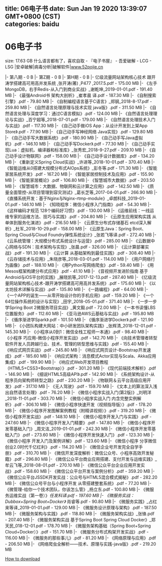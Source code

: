 
title: 06电子书
date: Sun Jan 19 2020 13:39:07 GMT+0800 (CST)    
categories: baidu
---

# 06电子书
size: 17.63 GB
 什么语言都有了，喜欢自取 - 『电子书屋』 - 吾爱破解 - LCG - LSG |安卓破解|病毒分析|破解软件|www.52pojie.cn
 
|- 第八期 - 0 B
|- 第Z期 - 0 B
|- 第H期 - 0 B
|- 亿级流量网站架构核心技术 跟开涛学搭建高可用高并发系统 ,张开涛(著) ,P477 ,2017.5.pdf - 175.00 MB
|- 《左手MongoDB，右手Redis-从入门到商业实战》_谢乾坤_2019-01-01.pdf - 191.40 MB
|- 《最强Android书 架构大剖析》_崔孝晨 译.pdf - 187.30 MB
|- 《自制搜索引擎》.pdf - 79.80 MB
|- 《自制编程语言基于C语言》_郑钢_2018-8-17.pdf - 259.80 MB
|- 《自然语言处理原理与技术实现 java版》.pdf - 311.50 MB
|- 《自然语言处理与深度学习：通过C语言模拟》.pdf - 124.00 MB
|- 《自然语言处理理论与实战》_百宁超等_2018-07-01.pdf - 179.00 MB
|- 《自然语言处理技术入门与实战》.pdf - 117.30 MB
|- 《自己动手做iOS App：从设计开发到上架App Store》.pdf - 77.90 MB
|- 《自己动手写神经网络 Java实现》.pdf - 129.80 MB
|- 《自己动手写大数据系统》.pdf - 180.90 MB
|- 《自己动手写Java虚拟机》.pdf - 146.10 MB
|- 《自己动手写Docker》.pdf - 77.30 MB
|- 《自己动手实现Lua：虚拟机、编译器和标准库》_张秀宏_2018-9-27.pdf - 209.10 MB
|- 《自己动手设计物联网》.pdf - 158.00 MB
|- 《自己动手设计数据库》.pdf - 134.20 MB
|- 《重新定义Spring Cloud实战》_许进等_2018-10-01.pdf - 370.40 MB
|- 《智能运维从0搭建大规模分布式AIOps系统》_彭冬等.pdf - 171.30 MB
|- 《智能家居系统开发》.pdf - 167.20 MB
|- 《智能家居控制技术及应用》.pdf - 155.90 MB
|- 《智能家居概论》.pdf - 106.80 MB
|- 《智慧城市大数据》.pdf - 203.50 MB
|- 《智慧城市：大数据、物联网和云计算之应用》.pdf - 142.50 MB
|- 《质量全面管控-从项目管理到容灾测试》_葛长芝等_2017-04-01.pdf - 266.90 MB
|- 《直播系统开发：基于Nginx与Nginx-rtmp-module》_卓朗科技_2019-01-01.pdf - 146.10 MB
|- 《知晓程序：微信小程序入门指南》.pdf - 54.30 MB
|- 《这样编码才规范 128个编码好习惯》.pdf - 130.00 MB
|- 《运维前线：一线运维专家的运维方法、技巧与实践》.pdf - 204.80 MB
|- 《云原生应用架构实践 从单体到服务化演进》.pdf - 216.50 MB
|- 《云原生分布式存储基石 etcd深入解析》_杜军_2018-10-29.pdf - 158.00 MB
|- 《云原生Java：Spring Boot、Spring Cloud与Cloud Foundry弹性系统设计》_张若飞等译.pdf - 272.40 MB
|- 《云系统管理：大规模分布式系统设计与运营》.pdf - 285.00 MB
|- 《云数据中心网络与SDN：技术架构与实现》_张晨.pdf - 326.00 MB
|- 《云计算部署实战》.pdf - 191.30 MB
|- 《云计算 从基础架构到最佳实践》.pdf - 308.40 MB
|- 《云存储技术与应用》_朱晓彦等_2018-03-01.pdf - 114.00 MB
|- 《用户网络行为画像》.pdf - 188.10 MB
|- 《用Python写网络爬虫》.pdf - 59.40 MB
|- 《用Mesos框架构建分布式应用》.pdf - 41.10 MB
|- 《音视频开发进阶指南 基于Android与iOS平台的实践》_展晓凯等_2017-12-13.pdf - 287.40 MB
|- 《亿级流量网站架构核心技术-跟开涛学搭建高可用高并发系统》.pdf - 175.60 MB
|- 《以太坊技术详解与实战》.pdf - 135.80 MB
|- 《一路编程》.pdf - 64.00 MB
|- 《一个APP的诞生——从零开始设计你的手机应用》.pdf - 159.20 MB
|- 《一个64位操作系统的设计与实现》_田宇_2018-05-01.pdf - 371.40 MB
|- 《一步一步学Spring Boot 2微服务项目实战》_黄文毅.pdf - 72.00 MB
|- 《一本书读懂LBS位置服务》.pdf - 112.60 MB
|- 《亚马逊AWS云基础与实战》.pdf - 195.80 MB
|- 《循序渐进学Spark》.pdf - 101.50 MB
|- 《循序渐进学Docker》.pdf - 121.90 MB
|- 《小团队构建大网站：中小研发团队架构实践》_张辉清_2018-12-01.pdf - 145.30 MB
|- 《小程序从0到1：微信全栈工程师一本通》.pdf - 98.40 MB
|- 《小程序 巧应用-微信小程序开发实战》.pdf - 142.70 MB
|- 《向技术管理者转型  软件开发人员跨越行业、技术、管理的转型思维与实践》.pdf - 155.40 MB
|- 《响应式网页实战》.pdf - 245.80 MB
|- 《响应式网页设计-Bootstrap开发速成》.pdf - 185.60 MB
|- 《响应式架构：消息模式Actor实现与Scala、Akka应用集成》.pdf - 199.90 MB
|- 《响应式Web开发项目教程（HTML5+CSS3+Bootstrap）》.pdf - 301.20 MB
|- 《现代前端技术解析》.pdf - 146.90 MB
|- 《细说HTML5高级API》.pdf - 142.90 MB
|- 《系统架构设计-从程序员向架构师转型之路》.pdf - 230.20 MB
|- 《物联网＆云平台高级应用开发》.pdf - 317.10 MB
|- 《无人驾驶》.pdf - 159.70 MB
|- 《文本上的算法深入浅出自然语言处理》.pdf - 76.20 MB
|- 《微信小程序实战入门(第2版)》_刘明洋_2018-11-01.pdf - 303.70 MB
|- 《微信小程序实战入门 内含完整实例解析》.pdf - 306.10 MB
|- 《微信小程序快速开发（视频指导版）》.pdf - 178.20 MB
|- 《微信小程序开发图解案例教程（附精讲视频）》.pdf - 319.20 MB
|- 《微信小程序开发实战》.pdf - 148.10 MB
|- 《微信小程序开发入门与实践》.pdf - 247.60 MB
|- 《微信小程序开发入门精要》.pdf - 147.80 MB
|- 《微信小程序开发零基础入门》_周文洁_2019-01-01.pdf - 242.30 MB
|- 《微信小程序开发零基础入门》.pdf - 273.60 MB
|- 《微信小程序开发快速入门》.pdf - 123.30 MB
|- 《微信小程序 开发入门及案例详解》.pdf - 123.60 MB
|- 《微信小程序 分享微信创业2.0时代千亿红利》.pdf - 114.20 MB
|- 《微信企业号开发完全自学手册》.pdf - 310.70 MB
|- 《微信开发深度解析：微信公众号、小程序高效开发秘籍》.pdf - 296.80 MB
|- 《微信公众平台商业应用搭建、支付开发与运维实践》_牟云飞等_2018-08-01.pdf - 270.10 MB
|- 《微信公众平台企业应用开发实战》.pdf - 158.60 MB
|- 《微信公众平台开发与案例分析》.pdf - 359.20 MB
|- 《微信公众平台JSSDK开发实战：公众号与HTML5混合模式揭秘》.pdf - 282.20 MB
|- 《微信公众号平台与小程序开发 从零搭建整套系统》.pdf - 77.20 MB
|- 《微管理-给你一个技术团队，你该怎么管》_杨立东.pdf - 100.80 MB
|- 《微服务运维实战（第一卷）》_任发科译.pdf - 197.60 MB
|- 《微服务实战：Dubbox+Spring Boot+Docker》_ 肖睿等.pdf - 90.80 MB
|- 《微服务实践》_占红来等译_2019-01-01.pdf - 129.00 MB
|- 《微服务设计原理与架构》.pdf - 187.50 MB
|- 《微服务架构与实践》.pdf - 118.80 MB
|- 《微服务架构实战》_张锋.pdf - 207.40 MB
|- 《微服务架构实战 基于Spring Boot Spring Cloud Docker》_郑天民_018-12-01.pdf - 178.70 MB
|- 《微服务架构基础（Spring Boot+Spring Cloud+Docker）》.pdf - 151.70 MB
|- 《微服务分布式构架开发实战》.pdf - 116.00 MB
|- 《微服务的那些事儿》.pdf - 81.20 MB
|- 《网络原理与应用》.pdf - 206.50 MB
|- 《网络爬虫全解析――技术、原理与实践-java版》.pdf - 219.20 MB

[How to download](https://bpcam.bemobtrk.com/go/2ceec3aa-1ca2-46d6-b9ff-aaa5c184517c?jno=4685)
